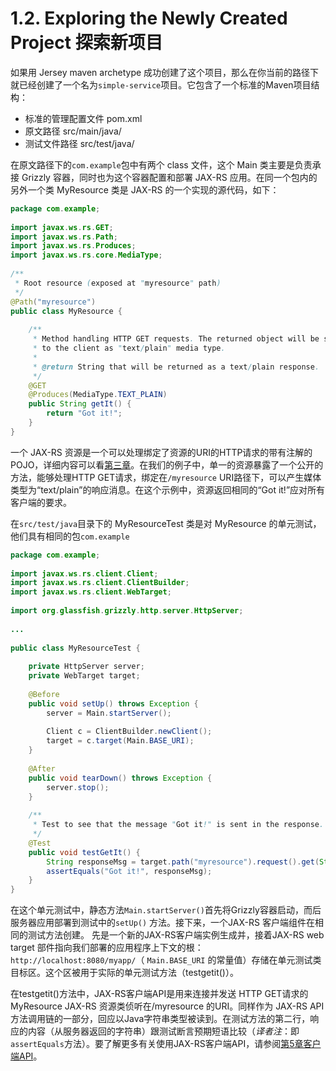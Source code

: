 1.2. Exploring the Newly Created Project 探索新项目
========================

如果用 Jersey maven archetype 成功创建了这个项目，那么在你当前的路径下就已经创建了一个名为`simple-service`项目。它包含了一个标准的Maven项目结构：

* 标准的管理配置文件 pom.xml
* 原文路径 src/main/java/
* 测试文件路径 src/test/java/

在原文路径下的`com.example`包中有两个 class 文件，这个 Main 类主要是负责承接 Grizzly 容器，同时也为这个容器配置和部署 JAX-RS 应用。在同一个包内的另外一个类 MyResource 类是 JAX-RS 的一个实现的源代码，如下： 

```java
package com.example;
 
import javax.ws.rs.GET;
import javax.ws.rs.Path;
import javax.ws.rs.Produces;
import javax.ws.rs.core.MediaType;
 
/**
 * Root resource (exposed at "myresource" path)
 */
@Path("myresource")
public class MyResource {
 
    /**
     * Method handling HTTP GET requests. The returned object will be sent
     * to the client as "text/plain" media type.
     *
     * @return String that will be returned as a text/plain response.
     */
    @GET
    @Produces(MediaType.TEXT_PLAIN)
    public String getIt() {
        return "Got it!";
    }
}
```

一个 JAX-RS 资源是一个可以处理绑定了资源的URI的HTTP请求的带有注解的POJO，详细内容可以看[第三章](https://jersey.java.net/documentation/latest/user-guide.html#jaxrs-resources)。在我们的例子中，单一的资源暴露了一个公开的方法，能够处理HTTP GET请求，绑定在`/myresource` URI路径下，可以产生媒体类型为“text/plain”的响应消息。在这个示例中，资源返回相同的“Got it!”应对所有客户端的要求。

在`src/test/java`目录下的 MyResourceTest 类是对 MyResource 的单元测试，他们具有相同的包`com.example`

```java
package com.example;
 
import javax.ws.rs.client.Client;
import javax.ws.rs.client.ClientBuilder;
import javax.ws.rs.client.WebTarget;
 
import org.glassfish.grizzly.http.server.HttpServer;
 
...
 
public class MyResourceTest {
 
    private HttpServer server;
    private WebTarget target;
 
    @Before
    public void setUp() throws Exception {
        server = Main.startServer();
 
        Client c = ClientBuilder.newClient();
        target = c.target(Main.BASE_URI);
    }
 
    @After
    public void tearDown() throws Exception {
        server.stop();
    }
 
    /**
     * Test to see that the message "Got it!" is sent in the response.
     */
    @Test
    public void testGetIt() {
        String responseMsg = target.path("myresource").request().get(String.class);
        assertEquals("Got it!", responseMsg);
    }
}
```

在这个单元测试中，静态方法`Main.startServer()`首先将Grizzly容器启动，而后服务器应用部署到测试中的`setUp()` 方法。接下来，一个JAX-RS 客户端组件在相同的测试方法创建。 先是一个新的JAX-RS客户端实例生成并，接着JAX-RS web target 部件指向我们部署的应用程序上下文的根：`http://localhost:8080/myapp/`（ `Main.BASE_URI` 的常量值）存储在单元测试类目标区。这个区被用于实际的单元测试方法（testgetit()）。

在testgetit()方法中，JAX-RS客户端API是用来连接并发送 HTTP GET请求的  MyResource  JAX-RS 资源类侦听在/myresource 的URI。同样作为 JAX-RS API 方法调用链的一部分，回应以Java字符串类型被读到。在测试方法的第二行，响应的内容（从服务器返回的字符串）跟测试断言预期短语比较（*译者注*：即`assertEquals`方法）。要了解更多有关使用JAX-RS客户端API，请参阅[第5章客户端API](https://jersey.java.net/documentation/latest/user-guide.html#client)。